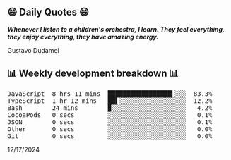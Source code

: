## 😄 Daily Quotes 😄

_**Whenever I listen to a children's orchestra, I learn. They feel everything, they enjoy everything, they have amazing energy.**_

Gustavo Dudamel



## 📊 Weekly development breakdown 📊

<pre>JavaScript  8 hrs 11 mins  █████████████████▍░░░  83.3%
TypeScript  1 hr 12 mins   ██▌░░░░░░░░░░░░░░░░░░  12.2%
Bash        24 mins        ▉░░░░░░░░░░░░░░░░░░░░   4.2%
CocoaPods   0 secs         ░░░░░░░░░░░░░░░░░░░░░   0.1%
JSON        0 secs         ░░░░░░░░░░░░░░░░░░░░░   0.1%
Other       0 secs         ░░░░░░░░░░░░░░░░░░░░░   0.0%
Git         0 secs         ░░░░░░░░░░░░░░░░░░░░░   0.0%</pre>

12/17/2024